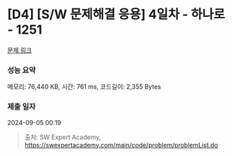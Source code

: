 # [D4] [S/W 문제해결 응용] 4일차 - 하나로 - 1251 

[문제 링크](https://swexpertacademy.com/main/code/problem/problemDetail.do?contestProbId=AV15StKqAQkCFAYD) 

### 성능 요약

메모리: 76,440 KB, 시간: 761 ms, 코드길이: 2,355 Bytes

### 제출 일자

2024-09-05 00:19



> 출처: SW Expert Academy, https://swexpertacademy.com/main/code/problem/problemList.do
